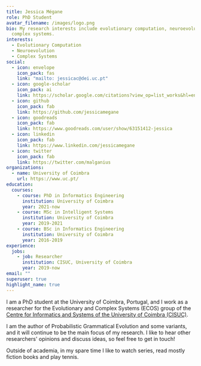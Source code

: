 ```yaml
---
title: Jessica Mégane
role: PhD Student
avatar_filename: /images/logo.png
bio: My research interests include evolutionary computation, neuroevolution, and
  complex systems.
interests:
  - Evolutionary Computation
  - Neuroevolution
  - Complex Systems
social:
  - icon: envelope
    icon_pack: fas
    link: "mailto: jessicac@dei.uc.pt"
  - icon: google-scholar
    icon_pack: ai
    link: https://scholar.google.com/citations?view_op=list_works&hl=en&user=OSYnfP8AAAAJ
  - icon: github
    icon_pack: fab
    link: https://github.com/jessicamegane
  - icon: goodreads
    icon_pack: fab
    link: https://www.goodreads.com/user/show/63151412-jessica
  - icon: linkedin
    icon_pack: fab
    link: https://www.linkedin.com/jessicamegane
  - icon: twitter
    icon_pack: fab
    link: https://twitter.com/malganius
organizations:
  - name: University of Coimbra
    url: https://www.uc.pt/
education:
  courses:
    - course: PhD in Informatics Engineering
      institution: University of Coimbra
      year: 2021-now
    - course: MSc in Intelligent Systems
      institution: University of Coimbra
      year: 2019-2021
    - course: BSc in Informatics Engineering
      institution: University of Coimbra
      year: 2016-2019
experience:
  jobs:
    - job: Researcher
      institution: CISUC, University of Coimbra
      year: 2019-now
email: ""
superuser: true
highlight_name: true
---
```

I am a PhD student at the University of Coimbra, Portugal, and I work as a researcher for the Evolutionary and Complex Systems (ECOS) group of the [Centre for Informatics and Systems of the University of Coimbra (CISUC)](https://www.cisuc.uc.pt/).

I am the author of Probabilistic Grammatical Evolution and some variants, and it will continue to be the main focus of my research.
I like to hear other researchers' opinions and discuss ideas, so feel free to get in touch!

Outside of academia, in my spare time I like to watch series, read mostly fiction books and play tennis.